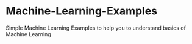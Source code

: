 # Machine-Learning-Examples
Simple Machine Learning Examples to help you to understand basics of Machine Learning
